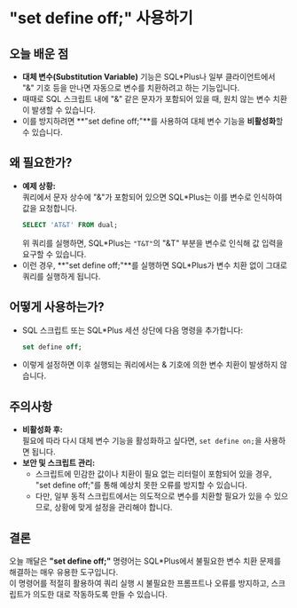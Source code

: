 # "set define off;" 사용하기

## 오늘 배운 점
- **대체 변수(Substitution Variable)** 기능은 SQL*Plus나 일부 클라이언트에서 "&" 기호 등을 만나면 자동으로 변수를 치환하려고 하는 기능입니다.
- 때때로 SQL 스크립트 내에 "&" 같은 문자가 포함되어 있을 때, 원치 않는 변수 치환이 발생할 수 있습니다.
- 이를 방지하려면 **"set define off;"**를 사용하여 대체 변수 기능을 **비활성화**할 수 있습니다.

## 왜 필요한가?
- **예제 상황:**  
  쿼리에서 문자 상수에 "&"가 포함되어 있으면 SQL*Plus는 이를 변수로 인식하여 값을 요청합니다.
  ```sql
  SELECT 'AT&T' FROM dual;
  ```
  위 쿼리를 실행하면, SQL*Plus는 `"T&T"`의 "&T" 부분을 변수로 인식해 값 입력을 요구할 수 있습니다.
- 이런 경우, **"set define off;"**를 실행하면 SQL*Plus가 변수 치환 없이 그대로 쿼리를 실행하게 됩니다.

## 어떻게 사용하는가?
- SQL 스크립트 또는 SQL*Plus 세션 상단에 다음 명령을 추가합니다:
  ```sql
  set define off;
  ```
- 이렇게 설정하면 이후 실행되는 쿼리에서는 & 기호에 의한 변수 치환이 발생하지 않습니다.

## 주의사항
- **비활성화 후:**  
  필요에 따라 다시 대체 변수 기능을 활성화하고 싶다면, `set define on;`을 사용하면 됩니다.
- **보안 및 스크립트 관리:**  
  - 스크립트에 민감한 값이나 치환이 필요 없는 리터럴이 포함되어 있을 경우, "set define off;"를 통해 예상치 못한 오류를 방지할 수 있습니다.
  - 다만, 일부 동적 스크립트에서는 의도적으로 변수를 치환할 필요가 있을 수 있으므로, 상황에 맞게 설정을 관리해야 합니다.

## 결론
오늘 깨달은 **"set define off;"** 명령어는 SQL*Plus에서 불필요한 변수 치환 문제를 해결하는 매우 유용한 도구입니다.  
이 명령어를 적절히 활용하여 쿼리 실행 시 불필요한 프롬프트나 오류를 방지하고, 스크립트가 의도한 대로 작동하도록 만들 수 있습니다.
